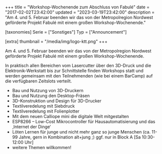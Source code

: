 +++
title = "Workshop-Wochenende zum Abschluss von Fabulé"
date = "2017-02-02T23:42:00"
updated = "2023-03-19T23:42:00"
description = "Am 4. und 5. Februar beenden wir das von der Metropolregion Nordwest geförderte Projekt Fabulé mit einem großen Workshop-Wochenende."

[taxonomies]
Serie = ["Sonstiges"]
Typ = ["Announcement"]

[extra]
thumbnail = "/media/img/logo-ktt.png"
+++

Am 4. und 5. Februar beenden wir das von der Metropolregion Nordwest
geförderte Projekt Fabulé mit einem großen Workshop-Wochenende.

In praktisch allen Bereichen vom Lasercutter über den 3D-Druck und die
Elektronik-Werkstatt bis zur Schnittstelle finden Workshops statt und werden
gemeinsam mit den Teilnehmenden (wie bei einem BarCamp) auf die verfügbaren
Zeitslots verteilt.

* Bau und Nutzung von 3D-Druckern
* Bau und Nutzung den Desktop-Fräsen 
* 3D-Konstruktion und Design für 3D-Drucker
* Textilveredelung mit Siebdruck
* Textilveredelung mit Folienplotter 
* Mit dem neuen Calliope mini die digitale Welt mitgestalten 
* ESP8266 – Low-Cost Mikrocontroller für Hausautomatisierung und das ‚Internet der Dinge‘ 
* Löten Lernen für junge und nicht mehr ganz so junge Menschen (ca. 11-99 Jahre, gern in Kombination alt+jung ;) ggf. nur in Block A [Sa 10:30-12:00 Uhr] 
* weitere Themen willkommen!
